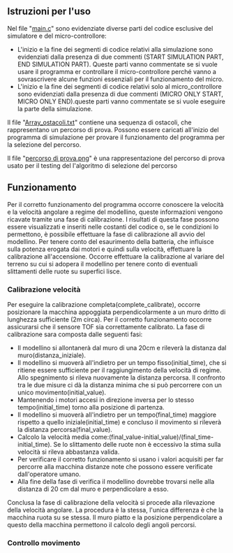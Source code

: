 ## Istruzioni per l'uso

Nel file "[main.c](main.c)" sono evidenziate diverse parti del codice esclusive del simulatore e del micro-controllore:
- L'inizio e la fine dei segmenti di codice relativi alla simulazione sono evidenziati dalla presenza di due commenti (START SIMULATION PART, END SIMULATION PART). Queste parti vanno commentate se si vuole usare il programma er controllare il micro-controllore perché vanno a sovrascrivere alcune funzioni essenziali per il funzionamento del micro.
- L'inizio e la fine dei segmenti di codice relativi solo al micro_controllore sono evidenziati dalla presenza di due commenti (MICRO ONLY START, MICRO ONLY END).queste parti vanno commentate se si vuole eseguire la parte della simulazione.

Il file "[Array_ostacoli.txt](Array_ostacoli.txt)" contiene una sequenza di ostacoli, che rappresentano un percorso di prova. Possono essere caricati all'inizio del programma di simulazione per provare il funzionamento del programma per la selezione del percorso.

Il file "[percorso di prova.png](percorso%20di%20prova.png)" è una rappresentazione del percorso di prova usato per il testing del l'algoritmo di selezione del percorso

## Funzionamento 

Per il corretto funzionamento del programma occorre conoscere la velocità e la velocità angolare a regime del modellino, queste informazioni vengono ricavate tramite una fase di calibrazione. I risultati di questa fase possono essere visualizzati e inseriti nelle costanti del codice o, se le condizioni lo permettono, è possibile effettuare la fase di calibrazione all avvio del modellino. Per tenere conto del esaurimento della batteria, che influisce sulla potenza erogata dai motori e quindi sulla velocità, effettuare la calibrazione all'accensione. Occorre effettuare la calibrazione al variare del terreno su cui si adopera il modellino per tenere conto di eventuali slittamenti delle ruote su superfici lisce. 

### Calibrazione velocità 

Per eseguire la calibrazione completa(complete_calibrate), occorre posizionare la macchina appoggiata perpendicolarmente a un muro dritto di lunghezza sufficiente (2m circa). Per il corretto funzionamento occorre assicurarsi che il sensore TOF sia correttamente calibrato. La fase di calibrazione sara composta dalle seguenti fasi:
- Il modellino si allontanerà dal muro di una 20cm e rileverà la distanza dal muro(distanza_iniziale).
- Il modellino si muoverà all'indietro per un tempo fisso(initial_time), che si ritiene essere sufficiente per il raggiungimento della velocità di regime. Allo spegnimento si rileva nuovamente la distanza percorsa. Il confronto tra le due misure ci dà la distanza minima che si può percorrere con un unico movimento(initial_value). 
- Mantenendo i motori accesi in direzione inversa per lo stesso tempo(initial_time) torno alla posizione di partenza.
- Il modellino si muoverà all'indietro per un tempo(final_time) maggiore rispetto a quello iniziale(initial_time) e concluso il movimento si rileverà la distanza percorsa(final_value).
- Calcolo la velocità media come:(final_value-initial_value)/(final_time-initial_time). Se lo slittamento delle ruote non è eccessivo la stima sulla velocità si rileva abbastanza valida.
- Per verificare il corretto funzionamento si usano i valori acquisiti per far percorre alla macchina distanze note che possono essere verificate dall'operatore umano.
- Alla fine della fase di verifica il modellino dovrebbe trovarsi nelle alla distanza di 20 cm dal muro e perpendicolare a esso.

Conclusa la fase di calibrazione della velocità si procede alla rilevazione della velocità angolare. La procedura è la stessa, l'unica differenza è che la macchina ruota su se stessa. Il muro piatto e la posizione perpendicolare a questo della macchina permettono il calcolo degli angoli percorsi. 

### Controllo movimento

